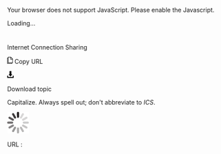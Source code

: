 Your browser does not support JavaScript. Please enable the Javascript.

Loading...

# 

Internet Connection Sharing

![Copy URL](media/internet-connection-sharing/Copy.png)
Copy URL

![Download](media/internet-connection-sharing/Download.png)

Download topic

Capitalize. Always spell out; don't abbreviate to *ICS*. 

![In progress](media/internet-connection-sharing/activity-large.gif)

URL :
